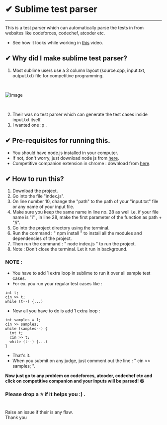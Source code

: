 # ✔ Sublime test parser

<hr>

This is a test parser which can automatically parse the tests in from websites like codeforces, codechef, atcoder etc.
- See how it looks while working in <a href="https://drive.google.com/file/d/1GuLy_1SHvGhsFKy8S0tFoD55BlII5AXH/view?usp=sharing">this</a> video.

## ✔ Why did I make sublime test parser?
1. Most sublime users use a 3 column layout (source.cpp, input.txt, output.txt) file for competitive programming. 
<br>

![image](https://user-images.githubusercontent.com/58136319/148670353-6af45b01-55b5-4ff9-9f8f-a559c5a41371.png)

<br>

2. Their was no test parser which can generate the test cases inside input.txt itself. 
3. I wanted one :p .

## ✔ Pre-requisites for running this.
- You should have node.js installed in your computer. 
- If not, don't worry, just download node js from <a href="https://nodejs.org/en/">here</a>.
- Competitive companion extension in chrome : download from <a href="https://chrome.google.com/webstore/detail/competitive-companion/cjnmckjndlpiamhfimnnjmnckgghkjbl">here</a>.

## ✔ How to run this?
1. Download the project.
2. Go into the file "index.js".
3. On line number 10, change the "path" to the path of your "input.txt" file or any name of your input file. 
4. Make sure you keep the same name in line no. 28 as well i.e. if your file name is "i" , in line 28, make the first parameter of the function as path + "/i".
5. Go into the project directory using the terminal.
6. Run the command : " npm install " to install all the modules and dependencies of the project.
7. Then run the command : " node index.js " to run the project.
8. Note : Don't close the terminal. Let it run in background.

### NOTE : 
- You have to add 1 extra loop in sublime to run it over all sample test cases.
- For ex. you run your regular test cases like :
```
int t;
cin >> t;
while (t--) {...)
```
- Now all you have to do is add 1 extra loop :
```
int samples = 1;
cin >> samples;
while (samples--) {
  int t;
  cin >> t;
  while (t--) {...)
}
```
- That's it. 
- When you submit on any judge, just comment out the line : " cin >> samples; ".

<strong>Now just go to any problem on codeforces, atcoder, codechef etc and click on competitive companion and your inputs will be parsed! 😃</strong>

### Please drop a ⭐ if it helps you  :) .
<br>
Raise an issue if their is any flaw. 
<br>
Thank you
